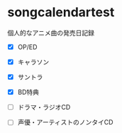 # songcalendartest

個人的なアニメ曲の発売日記録

- [x] OP/ED
- [x] キャラソン
- [x] サントラ
- [x] BD特典

- [ ] ドラマ・ラジオCD
- [ ] 声優・アーティストのノンタイCD
